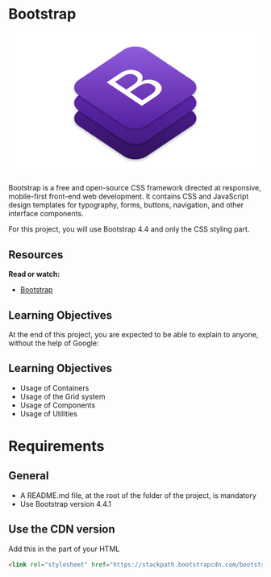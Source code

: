 # Bootstrap

<img src="img/logo.png" alt="logo bootstrap">

Bootstrap is a free and open-source CSS framework directed at responsive, mobile-first front-end web development. It contains CSS and JavaScript design templates for typography, forms, buttons, navigation, and other interface components.

For this project, you will use Bootstrap 4.4 and only the CSS styling part.

## Resources

**Read or watch:**

- [Bootstrap](https://intranet.hbtn.io/rltoken/7MBV_iWLTpfrZS_VqqQ6UQ)

## Learning Objectives

At the end of this project, you are expected to be able to explain to anyone, without the help of Google:

## Learning Objectives

- Usage of Containers
- Usage of the Grid system
- Usage of Components
- Usage of Utilities

# Requirements

## General

- A README.md file, at the root of the folder of the project, is mandatory
- Use Bootstrap version 4.4.1

## Use the CDN version

Add this <link> in the <head> part of your HTML

~~~html
<link rel="stylesheet" href="https://stackpath.bootstrapcdn.com/bootstrap/4.4.1/css/bootstrap.min.css" integrity="sha384-Vkoo8x4CGsO3+Hhxv8T/Q5PaXtkKtu6ug5TOeNV6gBiFeWPGFN9MuhOf23Q9Ifjh" crossorigin="anonymous">
~~~
